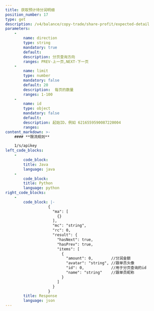 ```yaml
---
title: 获取预计待分润明细
position_number: 17
type: get
description: /v4/balance/copy-trade/share-profit/expected-detail
parameters:
    -
        name: direction
        type: string
        mandatory: true
        default:
        description: 分页查询方向
        ranges: PREV-上一页,NEXT-下一页
    -
        name: limit
        type: number
        mandatory: false
        default: 20
        description:  每页的数量
        ranges: 1-100
    -
        name: id
        type: object
        mandatory: false
        default: 
        description: 起始ID，例如 6216559590087220004
        ranges:
content_markdown: >-
    #### **限流规则**

    1/s/apikey
left_code_blocks:
    -
        code_block:
        title: Java
        language: java
    -
        code_block:
        title: Python
        language: python
right_code_blocks:
    -
        code_block: |-
                   {
                     "ma": [
                       {}
                     ],
                     "mc": "string",
                     "rc": 0,
                     "result": {
                       "hasNext": true,
                       "hasPrev": true,
                       "items": [
                         {
                           "amount": 0,        //分润金额
                           "avatar": "string", //跟单员头像
                           "id": 0,            //用于分页查询的id
                           "name": "string"    //跟单员昵称
                         }
                       ]
                     }
                   }
        title: Response
        language: json
---
```


